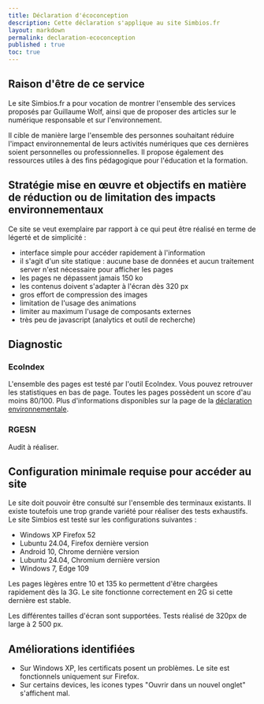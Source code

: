 ```yaml
---
title: Déclaration d'écoconception
description: Cette déclaration s'applique au site Simbios.fr
layout: markdown
permalink: declaration-ecoconception
published : true
toc: true
---
```


## Raison d'être de ce service

Le site Simbios.fr a pour vocation de montrer l'ensemble des services proposés par Guillaume Wolf, ainsi que de proposer des articles sur le numérique responsable et sur l'environnement.

Il cible de manière large l'ensemble des personnes souhaitant réduire l'impact environnemental de leurs activités numériques que ces dernières soient personnelles ou professionnelles. Il propose également des ressources utiles à des fins pédagogique pour l'éducation et la formation.

## Stratégie mise en œuvre et objectifs en matière de réduction ou de limitation des impacts environnementaux

Ce site se veut exemplaire par rapport à ce qui peut être réalisé en terme de légerté et de simplicité :
- interface simple pour accéder rapidement à l'information
- il s'agit d'un site statique : aucune base de données et aucun traitement server n'est nécessaire pour afficher les pages
- les pages ne dépassent jamais 150 ko
- les contenus doivent s'adapter à l'écran dès 320 px
- gros effort de compression des images
- limitation de l'usage des animations
- limiter au maximum l'usage de composants externes
- très peu de javascript (analytics et outil de recherche)

## Diagnostic

### EcoIndex

L'ensemble des pages est testé par l'outil EcoIndex. Vous pouvez retrouver les statistiques en bas de page. Toutes les pages possèdent un score d'au moins 80/100. Plus d'informations disponibles sur la page de la [déclaration environnementale](/declaration-environnementale).

### RGESN
Audit à réaliser.

## Configuration minimale requise pour accéder au site

Le site doit pouvoir être consulté sur l'ensemble des terminaux existants. Il existe toutefois une trop grande variété pour réaliser des tests exhaustifs. Le site Simbios est testé sur les configurations suivantes :
- Windows XP Firefox 52
- Lubuntu 24.04, Firefox dernière version
- Android 10, Chrome dernière version
- Lubuntu 24.04, Chromium dernière version
- Windows 7, Edge 109

Les pages lègères entre 10 et 135 ko permettent d'être chargées rapidement dès la 3G. Le site fonctionne correctement en 2G si cette dernière est stable.

Les différentes tailles d'écran sont supportées. Tests réalisé de 320px de large à 2 500 px.

## Améliorations identifiées

- Sur Windows XP, les certificats posent un problèmes. Le site est fonctionnels uniquement sur Firefox.
- Sur certains devices, les icones types "Ouvrir dans un nouvel onglet" s'affichent mal.